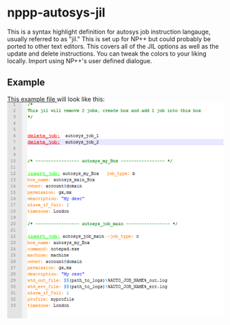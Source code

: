 nppp-autosys-jil
================
This is a syntax highlight definition for autosys job instruction langauge, usually referred to as "jil." This is set up for NP++ but could probably be ported to other text editors.
This covers all of the JIL options as well as the update and delete instructions. You can tweak the colors to your liking locally.
Import using NP++'s user defined dialogue.


Example
-----------
[This example file ](example/example.jil)will look like this:
<br/>
![Examples ](/example/jils_notepad.png)
